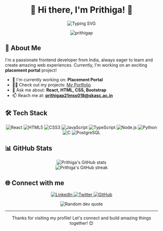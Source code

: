 # <div align="center">👋 Hi there, I'm Prithiga! 🚀</div>

<div align="center">
  <img src="https://readme-typing-svg.herokuapp.com?font=Fira+Code&pause=1000&color=2E9EF7&center=true&vCenter=true&width=435&lines=Passionate+Frontend+Developer;React+Enthusiast;Always+Learning" alt="Typing SVG" />
</div>

<p align="center">
  <img src="https://komarev.com/ghpvc/?username=prithigap&label=Profile%20views&color=0e75b6&style=flat" alt="prithigap" />
</p>

## 🌟 About Me

I'm a passionate frontend developer from India, always eager to learn and create amazing web experiences. Currently, I'm working on an exciting **placement portal** project!

- 🔭 I'm currently working on: **Placement Portal**
- 👨‍💻 Check out my projects: [My Portfolio](https://prithigaportfolio.netlify.app)
- 💬 Ask me about: **React, HTML, CSS, Bootstrap**
- 📫 Reach me at: **prithigap21mss018@skasc.ac.in**

## 🛠️ Tech Stack

<p align="center">
  <img src="https://img.shields.io/badge/React-20232A?style=for-the-badge&logo=react&logoColor=61DAFB" alt="React" />
  <img src="https://img.shields.io/badge/HTML5-E34F26?style=for-the-badge&logo=html5&logoColor=white" alt="HTML5" />
  <img src="https://img.shields.io/badge/CSS3-1572B6?style=for-the-badge&logo=css3&logoColor=white" alt="CSS3" />
  <img src="https://img.shields.io/badge/JavaScript-F7DF1E?style=for-the-badge&logo=javascript&logoColor=black" alt="JavaScript" />
  <img src="https://img.shields.io/badge/TypeScript-007ACC?style=for-the-badge&logo=typescript&logoColor=white" alt="TypeScript" />
  <img src="https://img.shields.io/badge/Node.js-43853D?style=for-the-badge&logo=node.js&logoColor=white" alt="Node.js" />
  <img src="https://img.shields.io/badge/Python-3776AB?style=for-the-badge&logo=python&logoColor=white" alt="Python" />
  <img src="https://img.shields.io/badge/C-00599C?style=for-the-badge&logo=c&logoColor=white" alt="C" />
  <img src="https://img.shields.io/badge/PostgreSQL-316192?style=for-the-badge&logo=postgresql&logoColor=white" alt="PostgreSQL" />
</p>

## 📊 GitHub Stats

<div align="center">
  <img src="https://github-readme-stats.vercel.app/api?username=prithigap&show_icons=true&theme=radical" alt="Prithiga's GitHub stats" />
</div>

<div align="center">
  <img src="https://github-readme-streak-stats.herokuapp.com/?user=prithigap&theme=dark" alt="Prithiga's GitHub streak" />
</div>

## 🌐 Connect with me

<p align="center">
  <a href="https://linkedin.com/in/your-linkedin" target="_blank">
    <img src="https://img.shields.io/badge/LinkedIn-0077B5?style=for-the-badge&logo=linkedin&logoColor=white" alt="LinkedIn" />
  </a>
  <a href="https://twitter.com/your-twitter" target="_blank">
    <img src="https://img.shields.io/badge/Twitter-1DA1F2?style=for-the-badge&logo=twitter&logoColor=white" alt="Twitter" />
  </a>
  <a href="https://github.com/prithigap" target="_blank">
    <img src="https://img.shields.io/badge/GitHub-100000?style=for-the-badge&logo=github&logoColor=white" alt="GitHub" />
  </a>
</p>

<div align="center">
  <img src="https://quotes-github-readme.vercel.app/api?type=horizontal&theme=radical" alt="Random dev quote" />
</div>

---

<div align="center">
  Thanks for visiting my profile! Let's connect and build amazing things together! 😊
</div>
